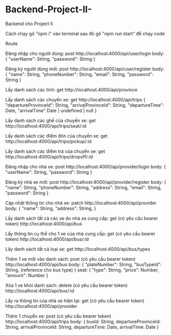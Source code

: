 # Backend-Project-II-
Backend cho Project II

Cách chạy
gõ "npm i" vào terminal
sau đó gõ "npm run start" để chạy code

Route

Đăng nhập cho người dùng: post
http://localhost:4000/api/user/login
body: {
    "userName": String,
    "password": String
}

Đăng ký người dùng mới: post
http://localhost:4000/api/user/register
body: {
    "name": String,
    "phoneNumber": String,
    "email": String,
    "password": String
}

Lấy danh sách các tỉnh: get
http://localhost:4000/api/province

Lấy danh sách các chuyến xe: get
http://localhost:4000/api/trips
{
    "departureProvinceId": String,
    "arrivalProvinceId": String,
    "departureTime": Date,
    "arrivalTime" Date | undefined | null
}


Lấy danh sách các ghế của chuyến xe: get
http://localhost:4000/api/trips/seat/:id

Lấy danh sách các điểm đón của chuyến xe: get
http://localhost:4000/api/trips/pickup/:id

Lấy danh sách các điểm trả của chuyến xe: get
http://localhost:4000/api/trips/dropoff/:id


Đăng nhập cho nhà xe: post
http://localhost:4000/api/provider/login
body: {
    "userName": String,
    "password": String
}

Đăng ký nhà xe mới: post
http://localhost:4000/api/provider/register
body: {
    "name": String,
    "phoneNumber": String,
    "address": String,
    "email": String,
    "password": String
}

Cập nhật thông tin cho nhà xe: patch
http://localhost:4000/api/provider
body: {
    "name": String,
    "address": String,
}

Lấy danh sách tất cả các xe do nhà xe cung cấp: get (có yêu cầu bearer token)
http://localhost:4000/api/bus

Lấy thông tin cụ thể cho 1 xe của nhà cung cấp: get (có yêu cầu bearer token)
http://localhost:4000/api/bus/:id

Lấy danh sách tất cả loại xe: get
http://localhost:4000/api/bus/types

Thêm 1 xe mới vào danh sách: post (có yêu cầu bearer token)
http://localhost:4000/api/bus
body: {
    "plateNumber": String,
    "busTypeId": String, (reference cho bus type)
}
seat: {
    "type": String,
    "price": Number,
    "amount": Number
}

Xóa 1 xe khỏi danh sách: delete (có yêu cầu bearer token)
http://localhost:4000/api/bus/:id

Lấy ra thông tin của nhà xe hiện tại: get (có yêu cầu bearer token)
http://localhost:4000/api/provider

Thêm 1 chuyến xe: post (có yêu cầu bearer token)
http://localhost:4000/api/trips
body: {
    busId: String,
    departureProvinceId: String,
    arrivalProvinceId: String,
    departureTime: Date,
    arrivalTime: Date
}